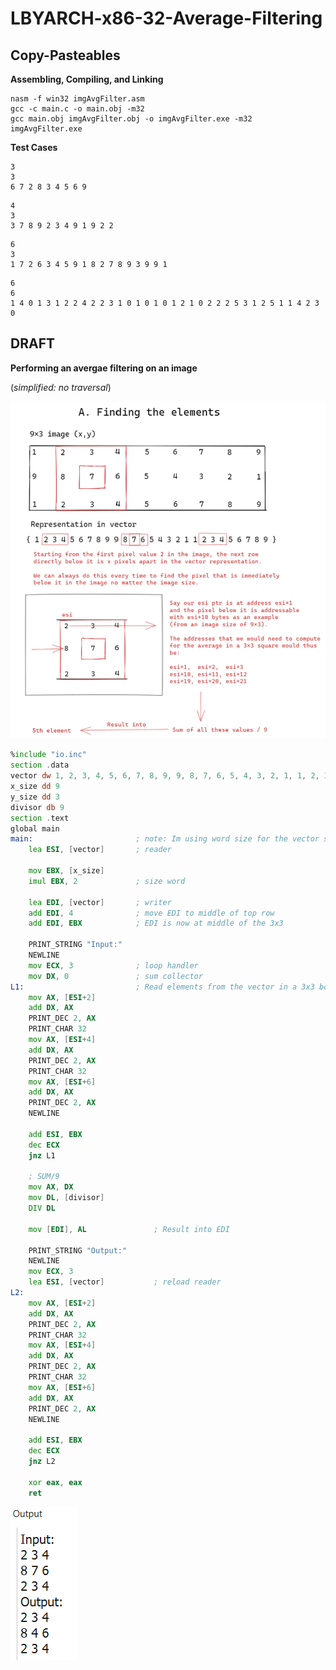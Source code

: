 # LBYARCH-x86-32-Average-Filtering

## Copy-Pasteables

**Assembling, Compiling, and Linking**
```
nasm -f win32 imgAvgFilter.asm
gcc -c main.c -o main.obj -m32
gcc main.obj imgAvgFilter.obj -o imgAvgFilter.exe -m32
imgAvgFilter.exe

```

**Test Cases**
```
3
3
6 7 2 8 3 4 5 6 9

```

```
4
3
3 7 8 9 2 3 4 9 1 9 2 2

```

```
6
3
1 7 2 6 3 4 5 9 1 8 2 7 8 9 3 9 9 1

```

```
6
6
1 4 0 1 3 1 2 2 4 2 2 3 1 0 1 0 1 0 1 2 1 0 2 2 2 5 3 1 2 5 1 1 4 2 3 0

```

## DRAFT

**Performing an avergae filtering on an image**

 (*simplified: no traversal*)

![tis an image](./imgs/IllustrationA.png)
``` asm
%include "io.inc"
section .data
vector dw 1, 2, 3, 4, 5, 6, 7, 8, 9, 9, 8, 7, 6, 5, 4, 3, 2, 1, 1, 2, 3, 4, 5, 6, 7, 8, 9 
x_size dd 9
y_size dd 3
divisor db 9
section .text
global main
main:                       ; note: Im using word size for the vector so esi+1 becomes esi+2 for this example
    lea ESI, [vector]       ; reader
    
    mov EBX, [x_size]
    imul EBX, 2             ; size word
    
    lea EDI, [vector]       ; writer
    add EDI, 4              ; move EDI to middle of top row
    add EDI, EBX            ; EDI is now at middle of the 3x3
    
    PRINT_STRING "Input:"
    NEWLINE
    mov ECX, 3              ; loop handler
    mov DX, 0               ; sum collector
L1:                         ; Read elements from the vector in a 3x3 box
    mov AX, [ESI+2]
    add DX, AX
    PRINT_DEC 2, AX
    PRINT_CHAR 32
    mov AX, [ESI+4]
    add DX, AX
    PRINT_DEC 2, AX
    PRINT_CHAR 32
    mov AX, [ESI+6]
    add DX, AX
    PRINT_DEC 2, AX
    NEWLINE
    
    add ESI, EBX
    dec ECX
    jnz L1
    
    ; SUM/9
    mov AX, DX
    mov DL, [divisor]
    DIV DL
    
    mov [EDI], AL               ; Result into EDI
    
    PRINT_STRING "Output:"
    NEWLINE
    mov ECX, 3
    lea ESI, [vector]           ; reload reader
L2:
    mov AX, [ESI+2]
    add DX, AX
    PRINT_DEC 2, AX
    PRINT_CHAR 32
    mov AX, [ESI+4]
    add DX, AX
    PRINT_DEC 2, AX
    PRINT_CHAR 32
    mov AX, [ESI+6]
    add DX, AX
    PRINT_DEC 2, AX
    NEWLINE
    
    add ESI, EBX
    dec ECX
    jnz L2
    
    xor eax, eax
    ret
```

![tis an image](./imgs/sampleA.png)
